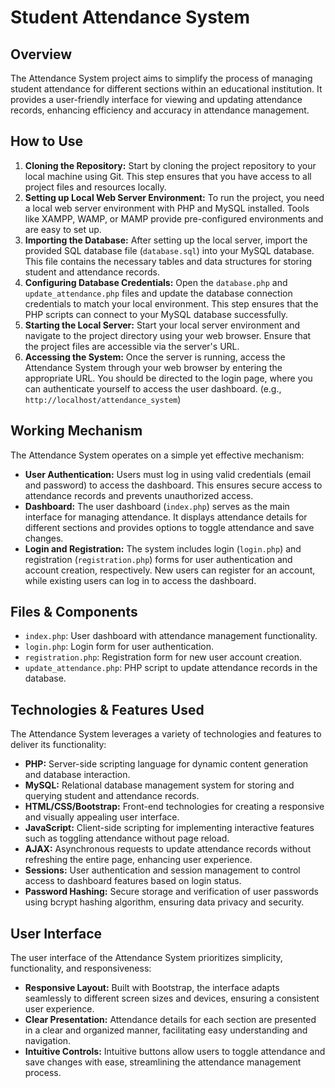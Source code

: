 # Student Attendance System

## Overview
The Attendance System project aims to simplify the process of managing student attendance for different sections within an educational institution. It provides a user-friendly interface for viewing and updating attendance records, enhancing efficiency and accuracy in attendance management.

## How to Use
1. **Cloning the Repository:** Start by cloning the project repository to your local machine using Git. This step ensures that you have access to all project files and resources locally.
2. **Setting up Local Web Server Environment:** To run the project, you need a local web server environment with PHP and MySQL installed. Tools like XAMPP, WAMP, or MAMP provide pre-configured environments and are easy to set up.
3. **Importing the Database:** After setting up the local server, import the provided SQL database file (`database.sql`) into your MySQL database. This file contains the necessary tables and data structures for storing student and attendance records.
4. **Configuring Database Credentials:** Open the `database.php` and `update_attendance.php` files and update the database connection credentials to match your local environment. This step ensures that the PHP scripts can connect to your MySQL database successfully.
5. **Starting the Local Server:** Start your local server environment and navigate to the project directory using your web browser. Ensure that the project files are accessible via the server's URL.
6. **Accessing the System:** Once the server is running, access the Attendance System through your web browser by entering the appropriate URL. You should be directed to the login page, where you can authenticate yourself to access the user dashboard. (e.g., `http://localhost/attendance_system`)

## Working Mechanism
The Attendance System operates on a simple yet effective mechanism:
- **User Authentication:** Users must log in using valid credentials (email and password) to access the dashboard. This ensures secure access to attendance records and prevents unauthorized access.
- **Dashboard:** The user dashboard (`index.php`) serves as the main interface for managing attendance. It displays attendance details for different sections and provides options to toggle attendance and save changes.
- **Login and Registration:** The system includes login (`login.php`) and registration (`registration.php`) forms for user authentication and account creation, respectively. New users can register for an account, while existing users can log in to access the dashboard.

## Files & Components
- `index.php`: User dashboard with attendance management functionality.
- `login.php`: Login form for user authentication.
- `registration.php`: Registration form for new user account creation.
- `update_attendance.php`: PHP script to update attendance records in the database.

## Technologies & Features Used
The Attendance System leverages a variety of technologies and features to deliver its functionality:
- **PHP:** Server-side scripting language for dynamic content generation and database interaction.
- **MySQL:** Relational database management system for storing and querying student and attendance records.
- **HTML/CSS/Bootstrap:** Front-end technologies for creating a responsive and visually appealing user interface.
- **JavaScript:** Client-side scripting for implementing interactive features such as toggling attendance without page reload.
- **AJAX:** Asynchronous requests to update attendance records without refreshing the entire page, enhancing user experience.
- **Sessions:** User authentication and session management to control access to dashboard features based on login status.
- **Password Hashing:** Secure storage and verification of user passwords using bcrypt hashing algorithm, ensuring data privacy and security.

## User Interface
The user interface of the Attendance System prioritizes simplicity, functionality, and responsiveness:
- **Responsive Layout:** Built with Bootstrap, the interface adapts seamlessly to different screen sizes and devices, ensuring a consistent user experience.
- **Clear Presentation:** Attendance details for each section are presented in a clear and organized manner, facilitating easy understanding and navigation.
- **Intuitive Controls:** Intuitive buttons allow users to toggle attendance and save changes with ease, streamlining the attendance management process.
